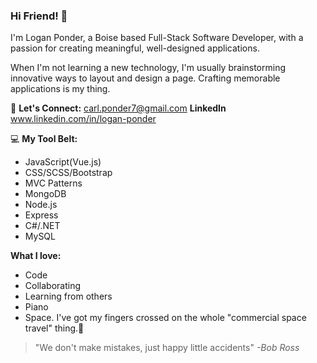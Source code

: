 ### Hi Friend! 👋

I'm Logan Ponder, a Boise based Full-Stack Software Developer, with a passion for creating meaningful, well-designed applications.

When I'm not learning a new technology, I'm usually brainstorming innovative ways to layout and design a page. Crafting memorable applications is my thing.

:email: **Let's Connect:** carl.ponder7@gmail.com
        **LinkedIn** www.linkedin.com/in/logan-ponder
    

 💻  **My Tool Belt:** 
 
*   JavaScript(Vue.js)  
*   CSS/SCSS/Bootstrap
*   MVC Patterns
*   MongoDB
*   Node.js
*   Express
*   C#/.NET
*   MySQL

 **What I love:**
*   Code
*   Collaborating 
*   Learning from others
*   Piano    
*   Space. I've got my fingers crossed on the whole "commercial space travel" thing.:rocket: 



> "We don't make mistakes, just happy little accidents"
> *-Bob Ross*
<!--
**LoganPonder/LoganPonder** is a ✨ _special_ ✨ repository because its `README.md` (this file) appears on your GitHub profile.

Here are some ideas to get you started:

- 🔭 I’m currently working on ...
- 🌱 I’m currently learning ...
- 👯 I’m looking to collaborate on ...
- 🤔 I’m looking for help with ...
- 💬 Ask me about ...
- 📫 How to reach me: ...
- 😄 Pronouns: ...
- ⚡ Fun fact: ...
-->
